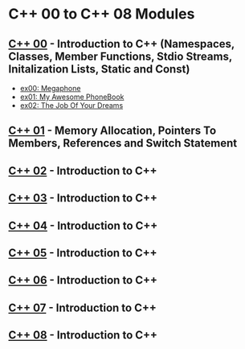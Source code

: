 # C++ 00 to C++ 08 Modules

## [C++ 00](https://github.com/pasqualerossi/C-Plus-Plus/tree/main/C%2B%2B%20Module%2000) - Introduction to C++ (Namespaces, Classes, Member Functions, Stdio Streams, Initalization Lists, Static and Const)

- [ex00: Megaphone](https://github.com/pasqualerossi/42-Piscine/blob/main/C00%20-%20C07%20Piscine%20Projects/c00/ex00%20-%20ft_putchar/ft_putchar.c)
- [ex01: My Awesome PhoneBook](https://github.com/pasqualerossi/42-Piscine/blob/main/C00%20-%20C07%20Piscine%20Projects/c00/ex00%20-%20ft_putchar/ft_putchar.c)
- [ex02: The Job Of Your Dreams](https://github.com/pasqualerossi/42-Piscine/blob/main/C00%20-%20C07%20Piscine%20Projects/c00/ex00%20-%20ft_putchar/ft_putchar.c)

## [C++ 01](https://github.com/pasqualerossi/C-Plus-Plus/tree/main/C%2B%2B%20Module%2000) - Memory Allocation, Pointers To Members, References and Switch Statement

## [C++ 02](https://github.com/pasqualerossi/C-Plus-Plus/tree/main/C%2B%2B%20Module%2000) - Introduction to C++

## [C++ 03](https://github.com/pasqualerossi/C-Plus-Plus/tree/main/C%2B%2B%20Module%2000) - Introduction to C++

## [C++ 04](https://github.com/pasqualerossi/C-Plus-Plus/tree/main/C%2B%2B%20Module%2000) - Introduction to C++

## [C++ 05](https://github.com/pasqualerossi/C-Plus-Plus/tree/main/C%2B%2B%20Module%2000) - Introduction to C++

## [C++ 06](https://github.com/pasqualerossi/C-Plus-Plus/tree/main/C%2B%2B%20Module%2000) - Introduction to C++

## [C++ 07](https://github.com/pasqualerossi/C-Plus-Plus/tree/main/C%2B%2B%20Module%2000) - Introduction to C++

## [C++ 08](https://github.com/pasqualerossi/C-Plus-Plus/tree/main/C%2B%2B%20Module%2000) - Introduction to C++
